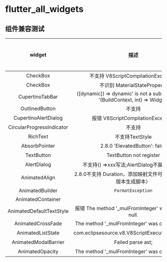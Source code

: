 # flutter_all_widgets

## 组件兼容测试
**widget** | **描述** | **是否解决** | **备注**
:-:|:-:|:-:|:-:
CheckBox | 不支持 V8ScriptCompilationException | 否||
CheckBox | 不识别 MaterialStateProperty | 否 |
CupertinoTabBar| ([dynamic]) => dynamic' is not a subtype of type '(BuildContext, int) => Widget'| 否| 2022/06/24
OutlinedButton | 不支持 | 是 | 2022/06/23
CupertinoAlertDialog | 报错 V8ScriptCompilationException | 否 | 2022/07/05
CircularProgressIndicator | 不支持| 否 | 2022/07/08
RichText | 不支持TextStyle| 否 | 2022/07/11
AbsorbPointer | 2.8.0 'ElevatedButton': false | 否 |2022/07/14
TextButton |TextButton not register | 否| 2022/07/15
AlertDialog | 不支持() =>xxx写法;AlertDialog不展示,未报错| 否 | 2022/07/15
AnimatedAlign | 2.8.0不支持 Duration，添加映射文件可解决（需修改版本生成脚本）| 否 |2022/07/15
AnimatedBuilder |`FormatException` | 否 | 2022/07/18
AnimatedContainer | | | 2022/07/18
AnimatedDefaultTextStyle | 报错 The method '_mulFromInteger' was called on null.|否 | 2022/07/20
AnimatedCrossFade | The method '_mulFromInteger' was called on null. | 否 | 2022/07/21
AnimatedListState | com.eclipsesource.v8.V8ScriptExecutionException | 否 | 20122/07/22
AnimatedModalBarrier | Failed parse ast; | 否 | 2011/07/22
AnimatedOpacity | The method '_mulFromInteger' was called on null.|否 | 2022/07/22




